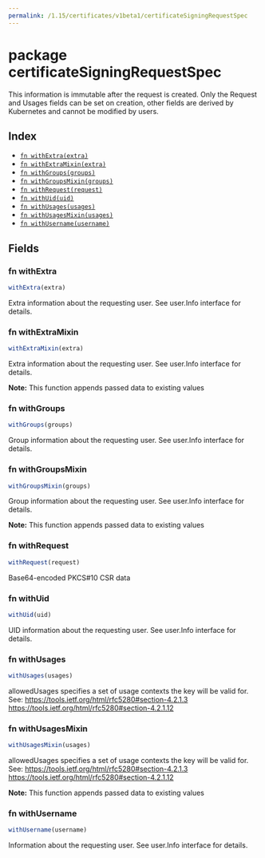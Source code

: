 ```yaml
---
permalink: /1.15/certificates/v1beta1/certificateSigningRequestSpec
---
```


# package certificateSigningRequestSpec

This information is immutable after the request is created. Only the Request and Usages fields can be set on creation, other fields are derived by Kubernetes and cannot be modified by users.

## Index

* [`fn withExtra(extra)`](#fn-withextra)
* [`fn withExtraMixin(extra)`](#fn-withextramixin)
* [`fn withGroups(groups)`](#fn-withgroups)
* [`fn withGroupsMixin(groups)`](#fn-withgroupsmixin)
* [`fn withRequest(request)`](#fn-withrequest)
* [`fn withUid(uid)`](#fn-withuid)
* [`fn withUsages(usages)`](#fn-withusages)
* [`fn withUsagesMixin(usages)`](#fn-withusagesmixin)
* [`fn withUsername(username)`](#fn-withusername)

## Fields

### fn withExtra

```ts
withExtra(extra)
```

Extra information about the requesting user. See user.Info interface for details.

### fn withExtraMixin

```ts
withExtraMixin(extra)
```

Extra information about the requesting user. See user.Info interface for details.

**Note:** This function appends passed data to existing values

### fn withGroups

```ts
withGroups(groups)
```

Group information about the requesting user. See user.Info interface for details.

### fn withGroupsMixin

```ts
withGroupsMixin(groups)
```

Group information about the requesting user. See user.Info interface for details.

**Note:** This function appends passed data to existing values

### fn withRequest

```ts
withRequest(request)
```

Base64-encoded PKCS#10 CSR data

### fn withUid

```ts
withUid(uid)
```

UID information about the requesting user. See user.Info interface for details.

### fn withUsages

```ts
withUsages(usages)
```

allowedUsages specifies a set of usage contexts the key will be valid for. See: https://tools.ietf.org/html/rfc5280#section-4.2.1.3
     https://tools.ietf.org/html/rfc5280#section-4.2.1.12

### fn withUsagesMixin

```ts
withUsagesMixin(usages)
```

allowedUsages specifies a set of usage contexts the key will be valid for. See: https://tools.ietf.org/html/rfc5280#section-4.2.1.3
     https://tools.ietf.org/html/rfc5280#section-4.2.1.12

**Note:** This function appends passed data to existing values

### fn withUsername

```ts
withUsername(username)
```

Information about the requesting user. See user.Info interface for details.